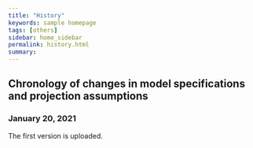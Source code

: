 ```yaml
---
title: "History"
keywords: sample homepage
tags: [others]
sidebar: home_sidebar
permalink: history.html
summary:
---
```


## Chronology of changes in model specifications and projection assumptions

### January 20, 2021

The first version is uploaded.
